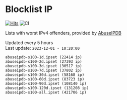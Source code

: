 # Blocklist IP

[![Hits](https://hits.seeyoufarm.com/api/count/incr/badge.svg?url=https%3A%2F%2Fgithub.com%2Fborestad%2Fblocklist-ip%2F&count_bg=%2379C83D&title_bg=%23555555&icon=&icon_color=%23E7E7E7&title=hits&edge_flat=false)](https://hits.seeyoufarm.com)  ![CI](https://img.shields.io/github/workflow/status/borestad/blocklist-ip/CI?style=flat-square)

Lists with worst IPv4 offenders, provided by [AbuseIPDB](https://www.abuseipdb.com/)

<!-- FOOTER-PLACEHOLDER -->
Updated every 5 hours<br>
Last update: `2023-12-01 - 10:20:00`
```
abuseipdb-s100-1d.ipset (22414 ip)
abuseipdb-s100-2d.ipset (27393 ip)
abuseipdb-s100-3d.ipset (30517 ip)
abuseipdb-s100-7d.ipset (37802 ip)
abuseipdb-s100-30d.ipset (58168 ip)
abuseipdb-s100-60d.ipset (83723 ip)
abuseipdb-s100-90d.ipset (108140 ip)
abuseipdb-s100-120d.ipset (131208 ip)
abuseipdb-s100-all.ipset (421706 ip)
```
